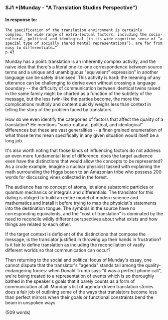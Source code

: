 ### SJ1 *(Munday - "A Translation Studies Perspective")

#### In response to:
```
The specification of the translation environment is certainly
complex. The wide range of extra-textual factors, including the socio-cultural, political and ideological (in its wide cognitive sense of “a special type of socially shared mental representations”), are far from easy to differentiate…”
p.43
```
Munday has a point: translation is an inherently complex activity, and the naive idea that there's a literal one-to-one correspondence between source terms and a unique and unambiguous "equivalent" expression" in another language can be safely dismissed.  This activity is hard: the meaning of any utterance can be challenging to derive even without crossing a language boundary -- the difficulty of communication between identical twins raised in the same family might be charted as a function of the subtlety of the message, but the less twin-like the parties become, the more the complications multiply and content quickly weighs less than context in telling the story of the problem faced by translators.

How do we even identify the categories of factors that affect the quality of a translation?  He mentions "socio-cultural, political, and ideological" differences but these are vast generalities -- a finer-grained enumeration of what those terms mean specifically in any given situation would itself be a long job.

It's also worth noting that those kinds of influencing factors do not address an even more fundamental kind of difference:  does the target audience even have the distinctions that would allow the concepts to be represented?  As a crude example, imagine a nuclear physicist tasked with explaining the math surrounding the Higgs boson to an Amazonian tribe who possess 200 words for discussing vines collected in the forest.

The audience has no concept of atoms, let alone subatomic particles or quantum mechanics or integrals and differentials.  The translator for this dialog is obliged to build an entire model of modern science and mathematics and install it before trying to map the physicist's statements into the destination tongue.  The symbols in the source have no corresponding equivalents, and the "cost of translation" is dominated by the need to reconcile wildly different perspectives about what exists and how things are related to each other.

If the target context is deficient of the distinctions that compose the message, is the translator justified in throwing up their hands in frustration?  Is it fair to define translation as including the reconciliation of vastly different worlds so that communication can occur?

Then returning to the social and political focus of Munday's essay, one cannot dispute that the translator's "agenda" stands tall among the quality-endangering forces:  when Donald Trump says "it was a perfect phone call", we're being treated to a representation of events which is so thoroughly bathed in the speaker's goals that it barely counts as a form of communication at all. Munday's list of agenda-driven translation stories does a fair job of outlining some of the ways that translators become less than perfect mirrors when their goals or functional constraints bend the beam in unspoken ways.

(509 words)


